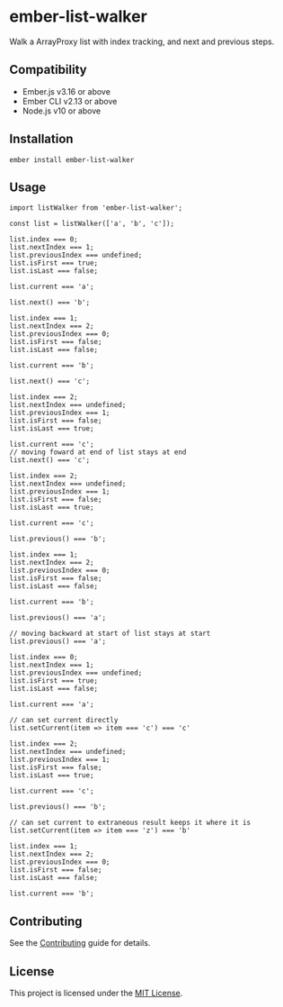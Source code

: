 ember-list-walker
==============================================================================

Walk a ArrayProxy list with index tracking, and next and previous steps.


Compatibility
------------------------------------------------------------------------------

* Ember.js v3.16 or above
* Ember CLI v2.13 or above
* Node.js v10 or above


Installation
------------------------------------------------------------------------------

```
ember install ember-list-walker
```


Usage
------------------------------------------------------------------------------

```
import listWalker from 'ember-list-walker';

const list = listWalker(['a', 'b', 'c']);

list.index === 0;
list.nextIndex === 1;
list.previousIndex === undefined;
list.isFirst === true;
list.isLast === false;

list.current === 'a';

list.next() === 'b';

list.index === 1;
list.nextIndex === 2;
list.previousIndex === 0;
list.isFirst === false;
list.isLast === false;

list.current === 'b';

list.next() === 'c';

list.index === 2;
list.nextIndex === undefined;
list.previousIndex === 1;
list.isFirst === false;
list.isLast === true;

list.current === 'c';
// moving foward at end of list stays at end
list.next() === 'c';

list.index === 2;
list.nextIndex === undefined;
list.previousIndex === 1;
list.isFirst === false;
list.isLast === true;

list.current === 'c';

list.previous() === 'b';

list.index === 1;
list.nextIndex === 2;
list.previousIndex === 0;
list.isFirst === false;
list.isLast === false;

list.current === 'b';

list.previous() === 'a';

// moving backward at start of list stays at start
list.previous() === 'a';

list.index === 0;
list.nextIndex === 1;
list.previousIndex === undefined;
list.isFirst === true;
list.isLast === false;

list.current === 'a';

// can set current directly
list.setCurrent(item => item === 'c') === 'c'

list.index === 2;
list.nextIndex === undefined;
list.previousIndex === 1;
list.isFirst === false;
list.isLast === true;

list.current === 'c';

list.previous() === 'b';

// can set current to extraneous result keeps it where it is
list.setCurrent(item => item === 'z') === 'b'

list.index === 1;
list.nextIndex === 2;
list.previousIndex === 0;
list.isFirst === false;
list.isLast === false;

list.current === 'b';
```

Contributing
------------------------------------------------------------------------------

See the [Contributing](CONTRIBUTING.md) guide for details.


License
------------------------------------------------------------------------------

This project is licensed under the [MIT License](LICENSE.md).
